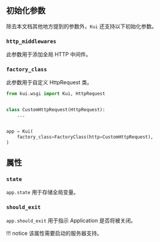 ## 初始化参数

除去本文档其他地方提到的参数外，`Kui` 还支持以下初始化参数。

### `http_middlewares`

此参数用于添加全局 HTTP 中间件。

### `factory_class`

此参数用于自定义 HttpRequest 类。

```python
from kui.wsgi import Kui, HttpRequest


class CustomHttpRequest(HttpRequest):
    ...


app = Kui(
    factory_class=FactoryClass(http=CustomHttpRequest),
)
```

## 属性

### `state`

`app.state` 用于存储全局变量。

### `should_exit`

`app.should_exit` 用于指示 Application 是否将被关闭。

!!! notice
    该属性需要启动的服务器支持。
